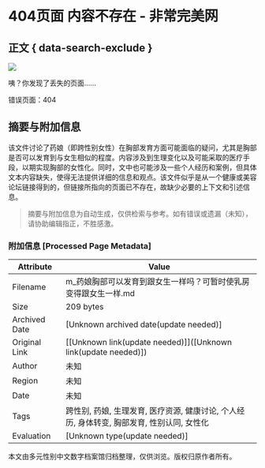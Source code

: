 # 404页面 内容不存在 - 非常完美网

## 正文 { data-search-exclude }


![](/static/common/img/404.png)

咦？你发现了丢失的页面……

错误页面：404
<!-- tcd_original_link https://m.verybeaut.com/forums/show/79381 -->


## 摘要与附加信息

<!-- tcd_abstract -->
该文件讨论了药娘（即跨性别女性）在胸部发育方面可能面临的疑问，尤其是胸部是否可以发育到与女生相似的程度。内容涉及到生理变化以及可能采取的医疗手段，以期实现胸部的女性化。同时，文中也可能涉及一些个人经历和案例，但具体文本内容缺失，使得无法提供详细的信息和观点。该文件似乎是从一个健康或美容论坛链接得到的，但链接所指向的页面已不存在，故缺少必要的上下文和引述信息。
<!-- tcd_abstract_end -->

> 摘要与附加信息为自动生成，仅供检索与参考。如有错误或遗漏（未知），请协助编辑指正，不胜感激。

### 附加信息 [Processed Page Metadata]

| Attribute       | Value                                  |
|-----------------|----------------------------------------|
| Filename        | m_药娘胸部可以发育到跟女生一样吗？可暂时使乳房变得跟女生一样.md                             |
| Size            | 209 bytes                           |
| Archived Date   | [Unknown archived date(update needed)]                             |
| Original Link   | [[Unknown link(update needed)]]([Unknown link(update needed)])                       |
| Author          | 未知                               |
| Region          | 未知                               |
| Date            | 未知                                 |
| Tags            | 跨性别, 药娘, 生理发育, 医疗资源, 健康讨论, 个人经历, 身体转变, 胸部发育, 性别认同, 女性化                                 |
| Evaluation            | [Unknown type(update needed)]                                 |
<!-- tcd_table_end -->

本文由多元性别中文数字档案馆归档整理，仅供浏览。版权归原作者所有。
